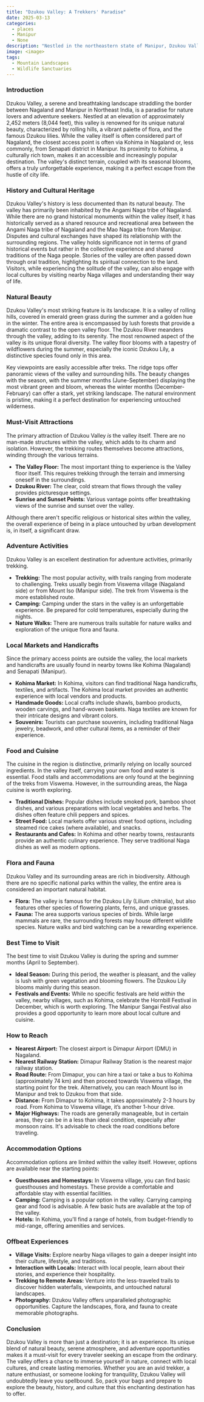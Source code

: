 ```yaml
---
title: "Dzukou Valley: A Trekkers' Paradise"
date: 2025-03-13
categories:
  - places
  - Manipur
  - None
description: "Nestled in the northeastern state of Manipur, Dzukou Valley is a breathtakingly beautiful landscape known for its lush greenery and serene atmosphere. Situated at an elevation of over 2,000 meters, it offers stunning views of the surrounding hills and valleys. The valley is particularly famous among trekkers and adventure enthusiasts, offering trails that lead to picturesque viewpoints and opportunities for bird watching and eco-tourism."
image: <image>
tags: 
  - Mountain Landscapes
  - Wildlife Sanctuaries
---
```



### **Introduction**

Dzukou Valley, a serene and breathtaking landscape straddling the border between Nagaland and Manipur in Northeast India, is a paradise for nature lovers and adventure seekers. Nestled at an elevation of approximately 2,452 meters (8,044 feet), this valley is renowned for its unique natural beauty, characterized by rolling hills, a vibrant palette of flora, and the famous Dzukou lilies. While the valley itself is often considered part of Nagaland, the closest access point is often via Kohima in Nagaland or, less commonly, from Senapati district in Manipur. Its proximity to Kohima, a culturally rich town, makes it an accessible and increasingly popular destination. The valley's distinct terrain, coupled with its seasonal blooms, offers a truly unforgettable experience, making it a perfect escape from the hustle of city life.

### **History and Cultural Heritage**

Dzukou Valley's history is less documented than its natural beauty. The valley has primarily been inhabited by the Angami Naga tribe of Nagaland. While there are no grand historical monuments within the valley itself, it has historically served as a shared resource and recreational area between the Angami Naga tribe of Nagaland and the Mao Naga tribe from Manipur. Disputes and cultural exchanges have shaped its relationship with the surrounding regions. The valley holds significance not in terms of grand historical events but rather in the collective experience and shared traditions of the Naga people. Stories of the valley are often passed down through oral tradition, highlighting its spiritual connection to the land. Visitors, while experiencing the solitude of the valley, can also engage with local cultures by visiting nearby Naga villages and understanding their way of life.

### **Natural Beauty**

<placeholder image tag: Dzukou Valley panoramic view>

Dzukou Valley's most striking feature is its landscape. It is a valley of rolling hills, covered in emerald green grass during the summer and a golden hue in the winter. The entire area is encompassed by lush forests that provide a dramatic contrast to the open valley floor. The Dzukou River meanders through the valley, adding to its serenity. The most renowned aspect of the valley is its unique floral diversity. The valley floor blooms with a tapestry of wildflowers during the summer, especially the iconic Dzukou Lily, a distinctive species found only in this area.

Key viewpoints are easily accessible after treks. The ridge tops offer panoramic views of the valley and surrounding hills. The beauty changes with the season, with the summer months (June-September) displaying the most vibrant green and bloom, whereas the winter months (December-February) can offer a stark, yet striking landscape. The natural environment is pristine, making it a perfect destination for experiencing untouched wilderness.

### **Must-Visit Attractions**

<placeholder image tag: Dzukou Lily close-up>

The primary attraction of Dzukou Valley *is* the valley itself. There are no man-made structures within the valley, which adds to its charm and isolation. However, the trekking routes themselves become attractions, winding through the various terrains.

*   **The Valley Floor:** The most important thing to experience is the Valley floor itself. This requires trekking through the terrain and immersing oneself in the surroundings.
*   **Dzukou River:** The clear, cold stream that flows through the valley provides picturesque settings.
*   **Sunrise and Sunset Points:** Various vantage points offer breathtaking views of the sunrise and sunset over the valley.

Although there aren't specific religious or historical sites *within* the valley, the overall experience of being in a place untouched by urban development is, in itself, a significant draw.

### **Adventure Activities**

<placeholder image tag: Trekkers in Dzukou Valley>

Dzukou Valley is an excellent destination for adventure activities, primarily trekking.

*   **Trekking:** The most popular activity, with trails ranging from moderate to challenging. Treks usually begin from Viswema village (Nagaland side) or from Mount Iso (Manipur side). The trek from Viswema is the more established route.
*   **Camping:** Camping under the stars in the valley is an unforgettable experience. Be prepared for cold temperatures, especially during the nights.
*   **Nature Walks:** There are numerous trails suitable for nature walks and exploration of the unique flora and fauna.

### **Local Markets and Handicrafts**

Since the primary access points are outside the valley, the local markets and handicrafts are usually found in nearby towns like Kohima (Nagaland) and Senapati (Manipur).

*   **Kohima Market:** In Kohima, visitors can find traditional Naga handicrafts, textiles, and artifacts. The Kohima local market provides an authentic experience with local vendors and products.
*   **Handmade Goods:** Local crafts include shawls, bamboo products, wooden carvings, and hand-woven baskets. Naga textiles are known for their intricate designs and vibrant colors.
*   **Souvenirs:** Tourists can purchase souvenirs, including traditional Naga jewelry, beadwork, and other cultural items, as a reminder of their experience.

### **Food and Cuisine**

<placeholder image tag: Local Naga Thali>

The cuisine in the region is distinctive, primarily relying on locally sourced ingredients. In the valley itself, carrying your own food and water is essential. Food stalls and accommodations are only found at the beginning of the treks from Viswema. However, in the surrounding areas, the Naga cuisine is worth exploring.

*   **Traditional Dishes:** Popular dishes include smoked pork, bamboo shoot dishes, and various preparations with local vegetables and herbs. The dishes often feature chili peppers and spices.
*   **Street Food:** Local markets offer various street food options, including steamed rice cakes (where available), and snacks.
*   **Restaurants and Cafes:** In Kohima and other nearby towns, restaurants provide an authentic culinary experience. They serve traditional Naga dishes as well as modern options.

### **Flora and Fauna**

<placeholder image tag: Dzukou Valley flora and fauna>

Dzukou Valley and its surrounding areas are rich in biodiversity. Although there are no specific national parks within the valley, the entire area is considered an important natural habitat.

*   **Flora:** The valley is famous for the Dzukou Lily (Lilium chitralia), but also features other species of flowering plants, ferns, and unique grasses.
*   **Fauna:** The area supports various species of birds. While large mammals are rare, the surrounding forests may house different wildlife species. Nature walks and bird watching can be a rewarding experience.

### **Best Time to Visit**

The best time to visit Dzukou Valley is during the spring and summer months (April to September).

*   **Ideal Season:** During this period, the weather is pleasant, and the valley is lush with green vegetation and blooming flowers. The Dzukou Lily blooms mainly during this season.
*   **Festivals and Events:** While no specific festivals are held *within* the valley, nearby villages, such as Kohima, celebrate the Hornbill Festival in December, which is worth exploring. The Manipur Sangai Festival also provides a good opportunity to learn more about local culture and cuisine.

### **How to Reach**

*   **Nearest Airport:** The closest airport is Dimapur Airport (DMU) in Nagaland.
*   **Nearest Railway Station:** Dimapur Railway Station is the nearest major railway station.
*   **Road Route:** From Dimapur, you can hire a taxi or take a bus to Kohima (approximately 74 km) and then proceed towards Viswema village, the starting point for the trek. Alternatively, you can reach Mount Iso in Manipur and trek to Dzukou from that side.
*   **Distance:** From Dimapur to Kohima, it takes approximately 2-3 hours by road. From Kohima to Viswema village, it’s another 1-hour drive.
*   **Major Highways:** The roads are generally manageable, but in certain areas, they can be in a less than ideal condition, especially after monsoon rains. It's advisable to check the road conditions before traveling.

### **Accommodation Options**

<placeholder image tag: Camp site in Dzukou Valley>

Accommodation options are limited *within* the valley itself. However, options are available near the starting points:

*   **Guesthouses and Homestays:** In Viswema village, you can find basic guesthouses and homestays. These provide a comfortable and affordable stay with essential facilities.
*   **Camping:** Camping is a popular option in the valley. Carrying camping gear and food is advisable. A few basic huts are available at the top of the valley.
*   **Hotels:** In Kohima, you'll find a range of hotels, from budget-friendly to mid-range, offering amenities and services.

### **Offbeat Experiences**

*   **Village Visits:** Explore nearby Naga villages to gain a deeper insight into their culture, lifestyle, and traditions.
*   **Interaction with Locals:** Interact with local people, learn about their stories, and experience their hospitality.
*   **Trekking to Remote Areas:** Venture into the less-traveled trails to discover hidden waterfalls, viewpoints, and untouched natural landscapes.
*   **Photography:** Dzukou Valley offers unparalleled photographic opportunities. Capture the landscapes, flora, and fauna to create memorable photographs.

### **Conclusion**

Dzukou Valley is more than just a destination; it is an experience. Its unique blend of natural beauty, serene atmosphere, and adventure opportunities makes it a must-visit for every traveler seeking an escape from the ordinary. The valley offers a chance to immerse yourself in nature, connect with local cultures, and create lasting memories. Whether you are an avid trekker, a nature enthusiast, or someone looking for tranquility, Dzukou Valley will undoubtedly leave you spellbound. So, pack your bags and prepare to explore the beauty, history, and culture that this enchanting destination has to offer.


